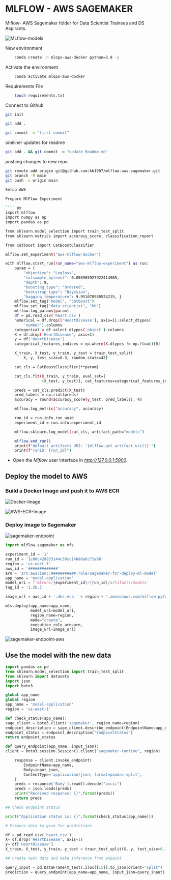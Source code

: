 # MLFLOW - AWS SAGEMAKER
Mlflow- AWS Sagemaker folder for Data Scientist Trainees and DS Aspirants.

![MLflow-models](https://user-images.githubusercontent.com/51021282/174871238-7350487d-a4ac-42db-afd4-3c5232f01310.jpeg)

New environment

```bash
    conda create -n mlops-aws-docker python=3.9 -y
```

Activate the environment

```bash
    conda activate mlops-aws-docker
```

Requirements File

```bash
    touch requirements.txt
```

Connect to Github

```bash
git init
```

```bash
git add .
```


```bash
git commit -m "first commit"
```

oneliner updates for readme

```bash
git add . && git commit -m "update Readme.md"
```

pushing changes to new repo

`````bash
git remote add origin git@github.com:kb1907/mlflow-aws-sagemaker.git
git branch -M main
git push -u origin main

Setup AWS

Prepare MlFlow Experiment

```` py
import mlflow
import numpy as np
import pandas as pd

from sklearn.model_selection import train_test_split
from sklearn.metrics import accuracy_score, classification_report

from catboost import CatBoostClassifier

mlflow.set_experiment("aws-mlflow-docker")

with mlflow.start_run(run_name="aws-mlflow-experiment") as run:
    param = {
        "objective": "Logloss",
        "colsample_bylevel": 0.050905927922414905,
        "depth": 9,
        "boosting_type": "Ordered",
        "bootstrap_type": "Bayesian",
        "bagging_temperature": 9.951070580524215, }
    mlflow.set_tag("model", "catboost")
    mlflow.set_tag("data scientist", "kb")
    mlflow.log_params(param)
    df = pd.read_csv('heart.csv')
    numerical = df.drop(['HeartDisease'], axis=1).select_dtypes(
        'number').columns
    categorical = df.select_dtypes('object').columns
    X = df.drop('HeartDisease', axis=1)
    y = df['HeartDisease']
    categorical_features_indices = np.where(X.dtypes != np.float)[0]

    X_train, X_test, y_train, y_test = train_test_split(
        X, y, test_size=0.3, random_state=42)

    cat_cls = CatBoostClassifier(**param)

    cat_cls.fit(X_train, y_train, eval_set=[
                (X_test, y_test)], cat_features=categorical_features_indices, verbose=0, early_stopping_rounds=100)

    preds = cat_cls.predict(X_test)
    pred_labels = np.rint(preds)
    accuracy = round(accuracy_score(y_test, pred_labels), 4)

    mlflow.log_metric("accuracy", accuracy)

    run_id = run.info.run_uuid
    experiment_id = run.info.experiment_id

    mlflow.sklearn.log_model(cat_cls, artifact_path="models")

    mlflow.end_run()
    print(f"default artifacts URI: '{mlflow.get_artifact_uri()}'")
    print(f"runID: {run_id}")
`````

- Open the <i>Mlflow</i> user interface in <i>http://127.0.0.1:5000</i>.

<h2>Deploy the model to AWS</h2>
<p><h3>Build a Docker Image and push it to AWS ECR</h3>

![Docker-Image](https://user-images.githubusercontent.com/51021282/174871564-6351c034-f469-4167-b4ef-8fece5cc9c3e.png)


![AWS-ECR-Image](https://user-images.githubusercontent.com/51021282/174871642-022f68bf-2d83-4dc4-98a9-6b1eb80d73b5.png)


<p><h3>Deploy image to Sagemaker</h3>

![sagemaker-endpoint](https://user-images.githubusercontent.com/51021282/174871702-684b88f1-e609-4407-be48-875eee4ba52b.jpeg)

```py
import mlflow.sagemaker as mfs

experiment_id = '1'
run_id = '1c00c428833144c58cc14bdda6c71e98'
region = 'us-east-1'
aws_id = '#############'
arn = 'arn:aws:iam::###########:role/sagemaker-for-deploy-ml-model'
app_name = 'model-application'
model_uri = f'mlruns/{experiment_id}/{run_id}/artifacts/models'
tag_id = '1.26.1'

image_url = aws_id + '.dkr.ecr.' + region + '.amazonaws.com/mlflow-pyfunc:' + tag_id

mfs.deploy(app_name=app_name,
           model_uri=model_uri,
           region_name=region,
           mode="create",
           execution_role_arn=arn,
           image_url=image_url)

```

![sagemaker-endpoint-aws](https://user-images.githubusercontent.com/51021282/174871794-d99b571f-090c-4ccf-8bb6-b7a35e4f8367.png)



<h2>Use the model with the new data</h2>

```py
import pandas as pd
from sklearn.model_selection import train_test_split
from sklearn import datasets
import json
import boto3

global app_name
global region
app_name = 'model-application'
region = 'us-east-1'

def check_status(app_name):
sage_client = boto3.client('sagemaker', region_name=region)
endpoint_description = sage_client.describe_endpoint(EndpointName=app_name)
endpoint_status = endpoint_description["EndpointStatus"]
return endpoint_status

def query_endpoint(app_name, input_json):
client = boto3.session.Session().client("sagemaker-runtime", region)

    response = client.invoke_endpoint(
        EndpointName=app_name,
        Body=input_json,
        ContentType='application/json; format=pandas-split',
    )
    preds = response['Body'].read().decode("ascii")
    preds = json.loads(preds)
    print("Received response: {}".format(preds))
    return preds

## check endpoint status

print("Application status is: {}".format(check_status(app_name)))

# Prepare data to give for predictions

df = pd.read_csv('heart.csv')
X= df.drop('HeartDisease', axis=1)
y= df['HeartDisease']
X_train, X_test, y_train, y_test = train_test_split(X, y, test_size=0.3, random_state=42)

## create test data and make inference from enpoint

query_input = pd.DataFrame(X_test).iloc[[15]].to_json(orient="split")
prediction = query_endpoint(app_name=app_name, input_json=query_input)
```
